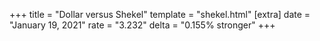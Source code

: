 +++
title = "Dollar versus Shekel"
template = "shekel.html"
[extra]
date = "January 19, 2021"
rate = "3.232"
delta = "0.155% stronger"
+++

